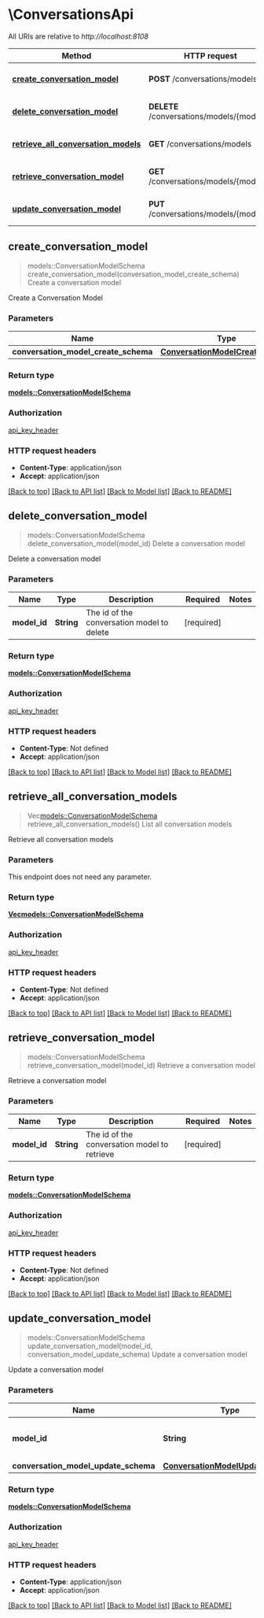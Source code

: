 # \ConversationsApi

All URIs are relative to *http://localhost:8108*

Method | HTTP request | Description
------------- | ------------- | -------------
[**create_conversation_model**](ConversationsApi.md#create_conversation_model) | **POST** /conversations/models | Create a conversation model
[**delete_conversation_model**](ConversationsApi.md#delete_conversation_model) | **DELETE** /conversations/models/{modelId} | Delete a conversation model
[**retrieve_all_conversation_models**](ConversationsApi.md#retrieve_all_conversation_models) | **GET** /conversations/models | List all conversation models
[**retrieve_conversation_model**](ConversationsApi.md#retrieve_conversation_model) | **GET** /conversations/models/{modelId} | Retrieve a conversation model
[**update_conversation_model**](ConversationsApi.md#update_conversation_model) | **PUT** /conversations/models/{modelId} | Update a conversation model



## create_conversation_model

> models::ConversationModelSchema create_conversation_model(conversation_model_create_schema)
Create a conversation model

Create a Conversation Model

### Parameters


Name | Type | Description  | Required | Notes
------------- | ------------- | ------------- | ------------- | -------------
**conversation_model_create_schema** | [**ConversationModelCreateSchema**](ConversationModelCreateSchema.md) |  | [required] |

### Return type

[**models::ConversationModelSchema**](ConversationModelSchema.md)

### Authorization

[api_key_header](../README.md#api_key_header)

### HTTP request headers

- **Content-Type**: application/json
- **Accept**: application/json

[[Back to top]](#) [[Back to API list]](../README.md#documentation-for-api-endpoints) [[Back to Model list]](../README.md#documentation-for-models) [[Back to README]](../README.md)


## delete_conversation_model

> models::ConversationModelSchema delete_conversation_model(model_id)
Delete a conversation model

Delete a conversation model

### Parameters


Name | Type | Description  | Required | Notes
------------- | ------------- | ------------- | ------------- | -------------
**model_id** | **String** | The id of the conversation model to delete | [required] |

### Return type

[**models::ConversationModelSchema**](ConversationModelSchema.md)

### Authorization

[api_key_header](../README.md#api_key_header)

### HTTP request headers

- **Content-Type**: Not defined
- **Accept**: application/json

[[Back to top]](#) [[Back to API list]](../README.md#documentation-for-api-endpoints) [[Back to Model list]](../README.md#documentation-for-models) [[Back to README]](../README.md)


## retrieve_all_conversation_models

> Vec<models::ConversationModelSchema> retrieve_all_conversation_models()
List all conversation models

Retrieve all conversation models

### Parameters

This endpoint does not need any parameter.

### Return type

[**Vec<models::ConversationModelSchema>**](ConversationModelSchema.md)

### Authorization

[api_key_header](../README.md#api_key_header)

### HTTP request headers

- **Content-Type**: Not defined
- **Accept**: application/json

[[Back to top]](#) [[Back to API list]](../README.md#documentation-for-api-endpoints) [[Back to Model list]](../README.md#documentation-for-models) [[Back to README]](../README.md)


## retrieve_conversation_model

> models::ConversationModelSchema retrieve_conversation_model(model_id)
Retrieve a conversation model

Retrieve a conversation model

### Parameters


Name | Type | Description  | Required | Notes
------------- | ------------- | ------------- | ------------- | -------------
**model_id** | **String** | The id of the conversation model to retrieve | [required] |

### Return type

[**models::ConversationModelSchema**](ConversationModelSchema.md)

### Authorization

[api_key_header](../README.md#api_key_header)

### HTTP request headers

- **Content-Type**: Not defined
- **Accept**: application/json

[[Back to top]](#) [[Back to API list]](../README.md#documentation-for-api-endpoints) [[Back to Model list]](../README.md#documentation-for-models) [[Back to README]](../README.md)


## update_conversation_model

> models::ConversationModelSchema update_conversation_model(model_id, conversation_model_update_schema)
Update a conversation model

Update a conversation model

### Parameters


Name | Type | Description  | Required | Notes
------------- | ------------- | ------------- | ------------- | -------------
**model_id** | **String** | The id of the conversation model to update | [required] |
**conversation_model_update_schema** | [**ConversationModelUpdateSchema**](ConversationModelUpdateSchema.md) |  | [required] |

### Return type

[**models::ConversationModelSchema**](ConversationModelSchema.md)

### Authorization

[api_key_header](../README.md#api_key_header)

### HTTP request headers

- **Content-Type**: application/json
- **Accept**: application/json

[[Back to top]](#) [[Back to API list]](../README.md#documentation-for-api-endpoints) [[Back to Model list]](../README.md#documentation-for-models) [[Back to README]](../README.md)

